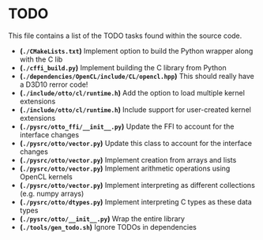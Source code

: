 # TODO
This file contains a list of the TODO tasks found within the source code.
- **(`./CMakeLists.txt`)** Implement option to build the Python wrapper along with the C lib
- **(`./cffi_build.py`)** Implement building the C library from Python
- **(`./dependencies/OpenCL/include/CL/opencl.hpp`)** This should really have a D3D10 rerror code!
- **(`./include/otto/cl/runtime.h`)** Add the option to load multiple kernel extensions
- **(`./include/otto/cl/runtime.h`)** Include support for user-created kernel extensions
- **(`./pysrc/otto_ffi/__init__.py`)** Update the FFI to account for the interface changes
- **(`./pysrc/otto/vector.py`)** Update this class to account for the interface changes
- **(`./pysrc/otto/vector.py`)** Implement creation from arrays and lists
- **(`./pysrc/otto/vector.py`)** Implement arithmetic operations using OpenCL kernels
- **(`./pysrc/otto/vector.py`)** Implement interpreting as different collections (e.g. numpy arrays)
- **(`./pysrc/otto/dtypes.py`)** Implement interpreting C types as these data types
- **(`./pysrc/otto/__init__.py`)** Wrap the entire library
- **(`./tools/gen_todo.sh`)** Ignore TODOs in dependencies
